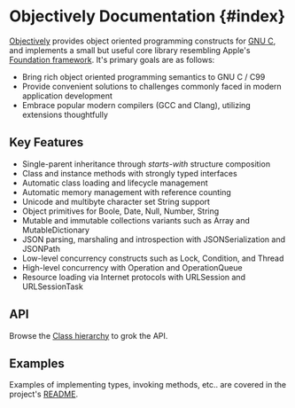 Objectively Documentation {#index}
===
[Objectively](https://github.com/jdolan/Objectively) provides object oriented programming constructs for [GNU C](http://www.gnu.org/software/gnu-c-manual/), and implements a small but useful core library resembling Apple's [Foundation framework](https://developer.apple.com/library/mac/documentation/Cocoa/Reference/Foundation/ObjC_classic/index.html). It's primary goals are as follows:

 * Bring rich object oriented programming semantics to GNU C / C99
 * Provide convenient solutions to challenges commonly faced in modern application development
 * Embrace popular modern compilers (GCC and Clang), utilizing extensions thoughtfully

Key Features
---
 * Single-parent inheritance through _starts-with_ structure composition
 * Class and instance methods with strongly typed interfaces
 * Automatic class loading and lifecycle management
 * Automatic memory management with reference counting
 * Unicode and multibyte character set String support
 * Object primitives for Boole, Date, Null, Number, String
 * Mutable and immutable collections variants such as Array and MutableDictionary
 * JSON parsing, marshaling and introspection with JSONSerialization and JSONPath
 * Low-level concurrency constructs such as Lock, Condition, and Thread
 * High-level concurrency with Operation and OperationQueue
 * Resource loading via Internet protocols with URLSession and URLSessionTask

API
---
Browse the [Class hierarchy](hierarchy.html) to grok the API.

Examples
---
Examples of implementing types, invoking methods, etc.. are covered in the project's [README](https://github.com/jdolan/Objectively).

